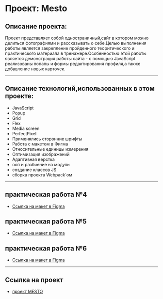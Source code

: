 # Проект: Mesto

## Описание проекта:
Проект представляет собой одностраничный,сайт в котором можно делиться фотографиями и рассказывать о себе.Целью выполнения работы является закрепление пройденного теоритического и практического материала в тренажере.Особенностью этой работы является демонстрация работы сайта - с помощью JavaScript реализованы попапы и формы редактирования профиля,а также добавление новых карточек.

----------------------

## Описание технологий,использованных в этом проекте:
* JavaScript
* Popup
* Grid
* Flex
* Media screen
* PerfectPixel
* Применялись сторонние шрифты
* Работа с макетом в Фигма
* Относительные единицы измерения
* Оптимизация изображений
* Адаптивная верстка
* ооп и разбиение на модули
* создание классов JS
* сборка проекта Webpack`ом

-----------------------
## практическая работа №4

* [Ссылка на макет в Figma](https://www.figma.com/file/2cn9N9jSkmxD84oJik7xL7/JavaScript.-Sprint-4?node-id=0%3A1)

## практическая работа №5

* [Ссылка на макет в Figma](https://www.figma.com/file/bjyvbKKJN2naO0ucURl2Z0/JavaScript.-Sprint-5?node-id=0%3A1&t=AM8MI3CGTzPeXyB0-0)

## практическая работа №6

* [Ссылка на макет в Figma](https://www.figma.com/file/kRVLKwYG3d1HGLvh7JFWRT/JavaScript.-Sprint-6?node-id=0%3A1&t=QqcnreqERHOB3Gx2-0)

---------------------------------
## Ссылка на проект
* [проект MESTO](https://macintosh689.github.io/mesto/)
